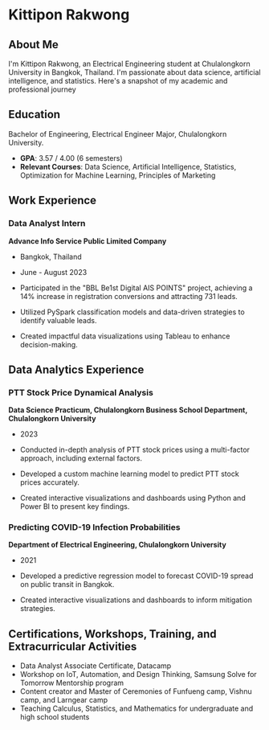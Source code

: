 # Kittipon Rakwong

## About Me

I'm Kittipon Rakwong, an Electrical Engineering student at Chulalongkorn University in Bangkok, Thailand. I'm passionate about data science, artificial intelligence, and statistics. Here's a snapshot of my academic and professional journey

## Education
Bachelor of Engineering, Electrical Engineer Major, Chulalongkorn University.
  - **GPA**: 3.57 / 4.00 (6 semesters)
  - **Relevant Courses**: Data Science, Artificial Intelligence, Statistics, Optimization for Machine Learning, Principles of Marketing

## Work Experience

### Data Analyst Intern
**Advance Info Service Public Limited Company**
- Bangkok, Thailand
- June - August 2023

- Participated in the "BBL Be1st Digital AIS POINTS" project, achieving a 14% increase in registration conversions and attracting 731 leads.
- Utilized PySpark classification models and data-driven strategies to identify valuable leads.
- Created impactful data visualizations using Tableau to enhance decision-making.

## Data Analytics Experience

### PTT Stock Price Dynamical Analysis
**Data Science Practicum, Chulalongkorn Business School Department, Chulalongkorn University**
- 2023

- Conducted in-depth analysis of PTT stock prices using a multi-factor approach, including external factors.
- Developed a custom machine learning model to predict PTT stock prices accurately.
- Created interactive visualizations and dashboards using Python and Power BI to present key findings.

### Predicting COVID-19 Infection Probabilities
**Department of Electrical Engineering, Chulalongkorn University**
- 2021

- Developed a predictive regression model to forecast COVID-19 spread on public transit in Bangkok.
- Created interactive visualizations and dashboards to inform mitigation strategies.

## Certifications, Workshops, Training, and Extracurricular Activities

- Data Analyst Associate Certificate, Datacamp
- Workshop on IoT, Automation, and Design Thinking, Samsung Solve for Tomorrow Mentorship program
- Content creator and Master of Ceremonies of Funfueng camp, Vishnu camp, and Larngear camp
- Teaching Calculus, Statistics, and Mathematics for undergraduate and high school students
